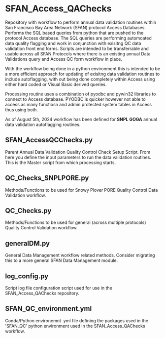 # SFAN_Access_QAChecks
Repository with workflow to perform annual data validation routines within San Francisco Bay Area Network (SFAN) protocol Access Databases.  Performs the SQL based queries from python that are pushed to the protocol Access database.  The SQL queries are performing automoated data quality flagging and work in conjunction with exisitng QC data validation front end forms.  Scripts are intended to be transferrable and usable across all SFAN Protocols where there is an existing annual Data Validations query and Access QC form workflow in place.  

With the workflow being done in a python environment this is intended to be a more efficient approach for updating of exisitng data validation routines to include autoflagging, with out being done completely within Access using either hard coded or Visual Basic derived queries.  

Processing routine uses a combination of pyodbc and pywin32 libraries to connect to Access database.  PYODBC is quicker however not able to access as many functiosn and admin protected system tables in Access thus using both.  

As of August 5th, 2024 workflow has been defined for **SNPL GOGA** annual data validation autoflagging routines.  


## SFAN_AccessQCChecks.py
Parent Annual Data Validation Quality Control Check Setup Script. From here you define the input parameters to run the 
data validation routines. This is the Master script from which processing starts.

## QC_Checks_SNPLPORE.py
Methods/Functions to be used for Snowy Plover PORE Quality Control Data Validation workflow.

## QC_Checks.py
Methods/Functions to be used for general (across multiple protocols) Quality Control Validation workflow.

## generalDM.py
General Data Management workflow related methods.  Consider migrating this to a more general SFAN Data Management module.

## log_config.py
Script log file configuration script used for use in the SFAN_Access_QAChecks repository.

## SFAN_QC_environment.yml
Conda/Python environemnt .yml file defining the packages used in the 'SFAN_QC' python environment used in the SFAN_Access_QAChecks workflow.
